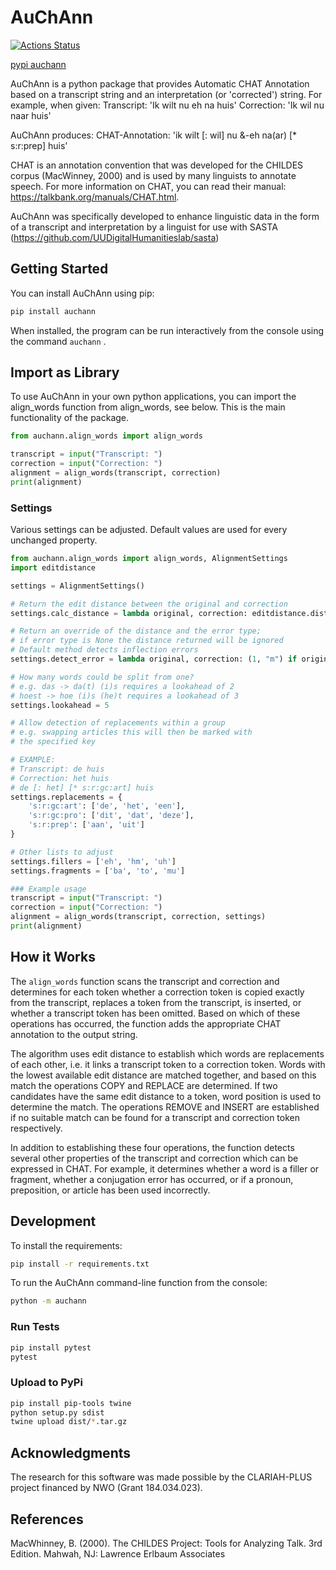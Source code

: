 # AuChAnn

[![Actions Status](https://github.com/UUDigitalHumanitieslab/auchann/workflows/Unit%20tests/badge.svg)](https://github.com/UUDigitalHumanitieslab/auchann/actions)

[pypi auchann](https://pypi.org/project/auchann)

AuChAnn is a python package that provides Automatic CHAT Annotation based on a transcript string and an interpretation (or 'corrected') string. For example, when given:
Transcript:      'Ik wilt nu eh na huis'
Correction:      'Ik wil nu naar huis'

AuChAnn produces:
CHAT-Annotation: 'ik wilt [: wil] nu &-eh na(ar) [* s:r:prep] huis'

CHAT is an annotation convention that was developed for the CHILDES corpus (MacWinney, 2000) and is used by many linguists to annotate speech. For more information on CHAT,  you can read their manual: https://talkbank.org/manuals/CHAT.html.

AuChAnn was specifically developed to enhance linguistic data in the form of a transcript and interpretation by a linguist for use with SASTA (https://github.com/UUDigitalHumanitieslab/sasta)

## Getting Started

You can install AuChAnn using pip:
```bash
pip install auchann
```

When installed, the program can be run interactively from the console using the command `auchann` .

## Import as Library

To use AuChAnn in your own python applications, you can import the align_words function from align_words, see below. This is the main functionality of the package.

```python
from auchann.align_words import align_words

transcript = input("Transcript: ")
correction = input("Correction: ")
alignment = align_words(transcript, correction)
print(alignment)
```

### Settings

Various settings can be adjusted. Default values are used for every unchanged property.

```python
from auchann.align_words import align_words, AlignmentSettings
import editdistance

settings = AlignmentSettings()

# Return the edit distance between the original and correction
settings.calc_distance = lambda original, correction: editdistance.distance(original, correction)

# Return an override of the distance and the error type;
# if error type is None the distance returned will be ignored
# Default method detects inflection errors
settings.detect_error = lambda original, correction: (1, "m") if original == "geloopt" and correction == "liep" else (0, None)

# How many words could be split from one?
# e.g. das -> da(t) (i)s requires a lookahead of 2
# hoest -> hoe (i)s (he)t requires a lookahead of 3
settings.lookahead = 5

# Allow detection of replacements within a group
# e.g. swapping articles this will then be marked with
# the specified key

# EXAMPLE:
# Transcript: de huis
# Correction: het huis
# de [: het] [* s:r:gc:art] huis
settings.replacements = {
    's:r:gc:art': ['de', 'het', 'een'],
    's:r:gc:pro': ['dit', 'dat', 'deze'],
    's:r:prep': ['aan', 'uit']
}

# Other lists to adjust
settings.fillers = ['eh', 'hm', 'uh']
settings.fragments = ['ba', 'to', 'mu']

### Example usage
transcript = input("Transcript: ")
correction = input("Correction: ")
alignment = align_words(transcript, correction, settings)
print(alignment)
```

## How it Works

The `align_words` function scans the transcript and correction and determines for each token whether a correction token is copied exactly from the transcript, replaces a token from the transcript, is inserted, or whether a transcript token has been omitted. Based on which of these operations has occurred, the function adds the appropriate CHAT annotation to the output string.

The algorithm uses edit distance to establish which words are replacements of each other, i.e. it links a transcript token to a correction token. Words with the lowest available edit distance are matched together, and based on this match the operations COPY and REPLACE are determined. If two candidates have the same edit distance to a token, word position is used to determine the match. The operations REMOVE and INSERT are established if no suitable match can be found for a transcript and correction token respectively.

In addition to establishing these four operations, the function detects several other properties of the transcript and correction which can be expressed in CHAT. For example, it determines whether a word is a filler or fragment, whether a conjugation error has occurred, or if a pronoun, preposition, or article has been used incorrectly.

## Development

To install the requirements:

```bash
pip install -r requirements.txt
```

To run the AuChAnn command-line function from the console:

```bash
python -m auchann
```

### Run Tests

```bash
pip install pytest
pytest
```

### Upload to PyPi

```bash
pip install pip-tools twine
python setup.py sdist
twine upload dist/*.tar.gz
```

## Acknowledgments

The research for this software was made possible by the CLARIAH-PLUS project financed by NWO (Grant 184.034.023).

## References

MacWhinney, B. (2000).  The CHILDES Project: Tools for Analyzing Talk. 3rd Edition.  Mahwah, NJ: Lawrence Erlbaum Associates
